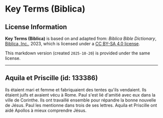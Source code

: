 # Key Terms (Biblica)

## License Information

**Key Terms (Biblica)** is based on and adapted from: _Biblica Bible Dictionary_, [Biblica, Inc.](https://www.biblica.com/), 2023, which is licensed under a [CC BY-SA 4.0 license](https://creativecommons.org/licenses/by-sa/4.0/legalcode.en).

This markdown version (created `2025-10-20`) is provided under the same license.



--------------------------------

## Aquila et Priscille (id: 133386)

Ils étaient mari et femme et fabriquaient des tentes qu'ils vendaient. Ils étaient juifs et avaient vécu à Rome. Paul s'est lié d'amitié avec eux dans la ville de Corinthe. Ils ont travaillé ensemble pour répandre la bonne nouvelle de Jésus. Paul les mentionne dans trois de ses lettres. Aquila et Priscille ont aidé Apollos à mieux comprendre Jésus.


